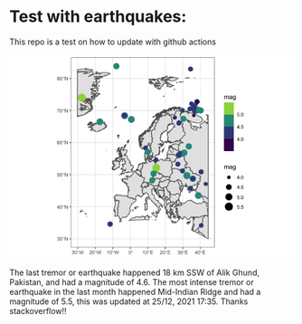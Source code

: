 <!-- README.md is generated from README.Rmd. Please edit that file -->

Test with earthquakes:
======================

This repo is a test on how to update with github actions

![](man/figures/README-unnamed-chunk-2-1.png)

The last tremor or earthquake happened 18 km SSW of Alik Ghund,
Pakistan, and had a magnitude of 4.6. The most intense tremor or
earthquake in the last month happened Mid-Indian Ridge and had a
magnitude of 5.5, this was updated at 25/12, 2021 17:35. Thanks
stackoverflow!!
